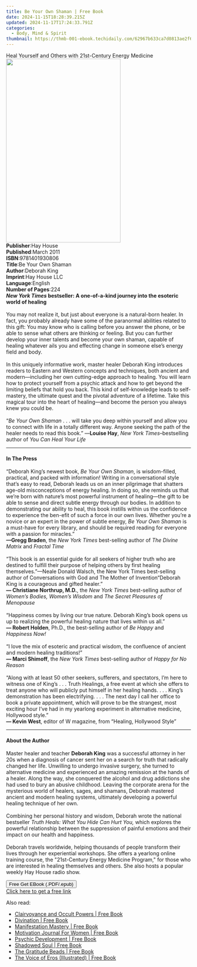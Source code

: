 ```yaml
---
title: Be Your Own Shaman | Free Book
date: 2024-11-15T18:28:39.215Z
updated: 2024-11-17T17:24:33.791Z
categories:
  - Body, Mind & Spirit
thumbnail: https://thmb-001-ebook.techidaily.com/62967b633ca7d0813ae2f6f535ea74e525c1042d98c2c916d9e8a2ae96946c8d.jpg
---
```

<main id="book-container">
  <div class="flex flex-col">
    <div class="book-brief flex-1 py-6 px-4 sm:p-6 md:py-10 md:px-8">
      <!-- brief-->
      <div class="book-brief-main">
        Heal Yourself and Others with 21st-Century Energy Medicine
      </div>
    </div>
    <div
      class="book-meta-info flex-1 grid gap-4 col-start-1 col-end-3 row-start-1 sm:mb-6 sm:grid-cols-4 lg:gap-6 lg:col-start-2 lg:row-end-6 lg:row-span-6 lg:mb-0"
    >
      <div
        class="book-meta-info-left place-content-center mt-4 p-4 text-sm leading-6 col-start-2 col-span-2 dark:text-slate-400"
      >
        <img
          class="w-full h-500 object-cover rounded-lg sm:h-255 sm:col-span-2 lg:col-span-full"
          src="https://img-001-ebook.techidaily.com/f702044c973542f909120e5359727961058b5a04cbfc1d777c206ce30957af7e.jpg"
          alt=""
          width="312"
          height="500"
        />
      </div>
      <div
        class="book-meta-info-right mt-2 col-start-1 row-start-2 col-span-3 self-center"
      >
        <!-- meta data  -->
        <div class="flex flex-col px-4 md:px-8">
          <div class="flex-1">
            <strong>Publisher</strong>:<span class="px-2">Hay House</span>
          </div>
          <div class="flex-1">
            <strong>Published</strong>:<span class="px-2">March 2011</span>
          </div>
          <div class="flex-1">
            <strong>ISBN</strong>:<span class="px-2">9781401930806</span>
          </div>
          <div class="flex-1">
            <strong>Title</strong>:<span class="px-2">Be Your Own Shaman</span>
          </div>
          <div class="flex-1">
            <strong>Author</strong>:<span class="px-2">Deborah King</span>
          </div>
          <div class="flex-1">
            <strong>Imprint</strong>:<span class="px-2">Hay House LLC</span>
          </div>
          <div class="flex-1">
            <strong>Language</strong>:<span class="px-2">English</span>
          </div>
          <div class="flex-1">
            <strong>Number of Pages</strong>:<span class="px-2">224</span>
          </div>
        </div>
      </div>
    </div>
    <div class="book-description flex-1 py-6 px-4 sm:p-6 md:py-10 md:px-8">
      <div class="book-description-main">
        <div accordion-content="" id="description">
          <b
            ><i>New York Times</i> bestseller: A one-of-a-kind journey into the
            esoteric world of healing</b
          ><br /><br />You may not realize it, but just about everyone is a
          natural-born healer. In fact, you probably already have some of the
          paranormal abilities related to this gift: You may know who is calling
          before you answer the phone, or be able to sense what others are
          thinking or feeling. But you can further develop your inner talents
          and become your own shaman, capable of healing whatever ails you and
          effecting change in someone else’s energy field and body.
          <br /><br />In this uniquely informative work, master healer Deborah
          King introduces readers to Eastern and Western concepts and
          techniques, both ancient and modern—including her own cutting-edge
          approach to healing. You will learn how to protect yourself from a
          psychic attack and how to get beyond the limiting beliefs that hold
          you back. This kind of self-knowledge leads to self-mastery, the
          ultimate quest and the pivotal adventure of a lifetime. Take this
          magical tour into the heart of healing—and become the person you
          always knew you could be.<br /><br />“<i>Be Your Own Shaman</i>&nbsp;.
          . . will take you deep within yourself and allow you to connect with
          life in a totally different way. Anyone seeking the path of the healer
          needs to read this book.” —<b>Louise Hay</b>,
          <i>New York Times</i>–bestselling author of
          <i>You Can Heal Your Life</i>
        </div>
        <div class="accordion-fader"></div>
      </div>
    </div>
    <div class="book-excerpts flex-1 py-6 px-4 sm:p-6 md:py-10 md:px-8">
      <!-- excerpts-->
      <div class="book-excerpts-main">
        <hr />
        <h4 class="placeholder placeholder-heading">
          <span>In The Press</span>
        </h4>
        <p>
          “Deborah King’s newest book, <i>Be Your Own Shaman</i>, is
          wisdom-filled, practical, and packed with information! Writing in a
          conversational style that’s easy to read, Deborah leads us on an inner
          pilgrimage that shatters age-old misconceptions of energy healing. In
          doing so, she reminds us that we’re born with nature’s most powerful
          instrument of healing—the gift to be able to sense and direct subtle
          energy through our bodies. In addition to demonstrating our ability to
          heal, this book instills within us the confidence to experience the
          ben-efit of such a force in our own lives. Whether you’re a novice or
          an expert in the power of subtle energy, <i>Be Your Own Shaman</i> is
          a must-have for every library, and should be required reading for
          everyone with a passion for miracles.”<br /><b>—Gregg Braden</b>, the
          <i>New York Times</i> best-selling author of
          <i>The Divine Matrix</i> and <i>Fractal Time</i><br /><br />“This book
          is an essential guide for all seekers of higher truth who are destined
          to fulfill their purpose of helping others by first healing
          themselves.”—Neale Donald Walsch, the New York Times best-selling
          author of Conversations with God and The Mother of Invention“Deborah
          King is a courageous and gifted healer.”<br /><b
            >— Christiane Northrup, M.D.</b
          >, the <i>New York Times</i> best-selling author of
          <i>Women’s Bodies, Women’s Wisdom</i> and
          <i>The Secret Pleasures of Menopause</i><br /><br />“Happiness comes
          by living our true nature. Deborah King’s book opens us up to
          realizing the powerful healing nature that lives within us all.”<br />
          <b>— Robert Holden</b>, Ph.D., the best-selling author of
          <i>Be Happy</i> and <i>Happiness Now!</i><br /><br />“I love the mix
          of esoteric and practical wisdom, the confluence of ancient and modern
          healing traditions!” <br /><b>— Marci Shimoff</b>, the
          <i>New York Times&nbsp;</i>best-selling author of
          <i>Happy for No Reason</i><br /><br />“Along with at least 50 other
          seekers, sufferers, and spectators, I’m here to witness one of King’s
          . . . Truth Healings, a free event at which she offers to treat anyone
          who will publicly put himself in her healing hands. . . . King’s
          demonstration has been electrifying. . . . The next day I call her
          office to book a private appointment, which will prove to be the
          strangest, most exciting hour I’ve had in my yearlong experiment in
          alternative medicine, Hollywood style.”<br /><b>— Kevin West</b>,
          editor of W&nbsp;magazine, from “Healing, Hollywood Style”
        </p>
      </div>
    </div>
    <div class="book-about-author flex-1 py-6 px-4 sm:p-6 md:py-10 md:px-8">
      <!-- about author-->
      <div class="book-main-author-main">
        <hr />
        <h4 class="placeholder placeholder-heading">
          <span>About the Author</span>
        </h4>
        <p>
          Master healer and teacher&nbsp;<b>Deborah King</b>&nbsp;was a
          successful attorney in her 20s when a diagnosis of cancer sent her on
          a search for truth that radically changed her life. Unwilling to
          undergo invasive surgery, she turned to alternative medicine and
          experienced an amazing remission at the hands of a healer. Along the
          way, she conquered the alcohol and drug addictions she had used to
          bury an abusive childhood. Leaving the corporate arena for the
          mysterious world of healers, sages, and shamans, Deborah mastered
          ancient and modern healing systems, ultimately developing a powerful
          healing technique of her own.<br /><br />Combining her personal
          history and wisdom, Deborah wrote the national bestseller&nbsp;<i
            >Truth Heals: What You Hide Can Hurt You,</i
          >&nbsp;which explores the powerful relationship between the
          suppression of painful emotions and their impact on our health and
          happiness.<br /><br />Deborah travels worldwide, helping thousands of
          people transform their lives through her experiential workshops. She
          offers a yearlong online training course, the "21st-Century Energy
          Medicine Program," for those who are interested in healing themselves
          and others. She also hosts a popular weekly Hay House radio show.
        </p>
      </div>
    </div>
    <div class="book-free-get flex-1 py-6 px-4 sm:p-6 md:py-10 md:px-8">
      <button
        id="btn-free-get"
        class="bg-blue-500 hover:bg-blue-700 text-white font-bold py-2 px-4 rounded"
      >
        Free Get EBook (.PDF/.epub)
      </button>
      <div id="countdown-display" class="px-2 text-lg mt-2"></div>
      <a
        id="free-link"
        class="hidden bg-blue-500 hover:bg-blue-700 text-white font-bold py-2 px-4 rounded"
        href="https://www.ebooks.com/en-us/book/96316777/be-your-own-shaman/deborah-king/"
        target="_blank"
        >Click here to get a free link</a
      >
    </div>
    <script>
      let countdownTime = 0;
      let countdownInterval = null;
      document
        .getElementById('btn-free-get')
        .addEventListener('click', startCountdown);
      function startCountdown() {
        countdownTime = new Date().getTime() + 60000 * 3;
        countdownInterval = setInterval(updateCountdown, 1000);
        document.getElementById('btn-free-get').disabled = true;
        document
          .getElementById('btn-free-get')
          .classList.add('bg-gray-500', 'cursor-not-allowed');
      }
      function updateCountdown() {
        let currentTime = new Date().getTime();
        let timeLeft = countdownTime - currentTime;
        let secondsLeft = Math.floor(timeLeft / 1000);
        document.getElementById('countdown-display').innerHTML =
          `Remaining time: ${secondsLeft} seconds.`;
        if (secondsLeft <= 0) {
          clearInterval(countdownInterval);
          document.getElementById('btn-free-get').classList.add('hidden');
          document.getElementById('free-link').classList.remove('hidden');
          document.getElementById('countdown-display').innerHTML = '';
        }
      }
    </script>
  </div>
</main>

<ins class="adsbygoogle"
      style="display:block"
      data-ad-client="ca-pub-7571918770474297"
      data-ad-slot="8358498916"
      data-ad-format="auto"
      data-full-width-responsive="true"></ins>
    

<span class="atpl-alsoreadstyle">Also read:</span>
<div><ul>
<li><a href="https://novels-ebooks.techidaily.com/210454482-9781774816646-clairvoyance-and-occult-powers/"><u>Clairvoyance and Occult Powers | Free Book</u></a></li>
<li><a href="https://novels-ebooks.techidaily.com/210454551-9781761037627-divination/"><u>Divination | Free Book</u></a></li>
<li><a href="https://novels-ebooks.techidaily.com/210454455-9781957048024-manifestation-mastery/"><u>Manifestation Mastery | Free Book</u></a></li>
<li><a href="https://novels-ebooks.techidaily.com/210454392-9789814952811-motivation-journal-for-women/"><u>Motivation Journal For Women | Free Book</u></a></li>
<li><a href="https://novels-ebooks.techidaily.com/210454550-9781761037597-psychic-development/"><u>Psychic Development | Free Book</u></a></li>
<li><a href="https://novels-ebooks.techidaily.com/210454444-9781737688600-shadowed-soul/"><u>Shadowed Soul | Free Book</u></a></li>
<li><a href="https://novels-ebooks.techidaily.com/210454391-9798985487619-the-gratitude-beads/"><u>The Gratitude Beads | Free Book</u></a></li>
<li><a href="https://novels-ebooks.techidaily.com/210454484-9781953474049-the-voice-of-eros-illustrated/"><u>The Voice of Eros (Illustrated) | Free Book</u></a></li>
</ul></div>

